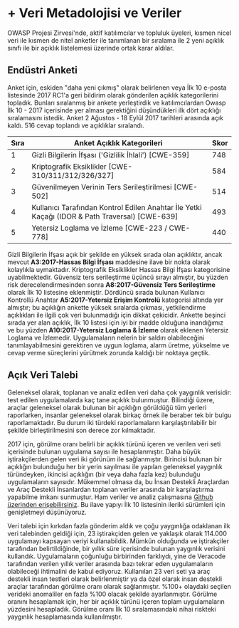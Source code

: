 # + Veri Metadolojisi ve Veriler

OWASP Projesi Zirvesi'nde, aktif katılımcılar ve topluluk üyeleri, kısmen nicel veri ile kısmen de nitel anketler ile tanımlanan bir sıralama ile 2 yeni açıklık sınıfı ile bir açıklık listelemesi üzerinde ortak karar aldılar.
 
## Endüstri Anketi

Anket için, eskiden "daha yeni çıkmış" olarak belirlenen veya İlk 10 e-posta listesinde 2017 RC1'a geri bildirim olarak gönderilen açıklık kategorilerini topladık. Bunları sıralanmış bir ankete yerleştirdik ve katılımcılardan Owasp İlk 10 - 2017 içerisinde yer alması gerektiğini düşündükleri ilk dört açıklığı sıralamasını istedik. Anket 2 Ağustos - 18 Eylül 2017 tarihleri arasında açık kaldı. 516 cevap toplandı ve açıklıklar sıralandı.

| Sıra | Anket Açıklık Kategorileri | Skor |
| -- | -- | -- |
| 1 | Gizli Bilgilerin İfşası ('Gizlilik İhlali') [CWE-359] | 748 |
| 2 | Kriptografik Eksiklikler [CWE-310/311/312/326/327]| 584 |
| 3 | Güvenilmeyen Verinin Ters Serileştirilmesi [CWE-502] | 514 |
| 4 | Kullanıcı Tarafından Kontrol Edilen Anahtar İle Yetki Kaçağı (IDOR & Path Traversal) [CWE-639] | 493 |
| 5 | Yetersiz Loglama ve İzleme [CWE-223 / CWE-778]| 440 |

Gizli Bilgilerin İfşası açık bir şekilde en yüksek sırada olan açıklıktır, ancak mevcut **A3:2017-Hassas Bilgi İfşası** maddesine ilave bir nokta olarak kolaylıkla uymaktadır. Kriptografik Eksiklikler Hassas Bilgi İfşası kategorisine uyabilmektedir. Güvensiz ters serileştirme üçüncü sırayı almıştır, bu yüzden risk derecelendirmesinden sonra **A8:2017-Güvensiz Ters Serileştirme** olarak İlk 10 listesine eklenmiştir. Dördüncü sırada bulunan Kullanıcı Kontrollü Anahtar **A5:2017-Yetersiz Erişim Kontrolü** kategorisi altında yer almıştır; bu açıklığın ankette yüksek sıralarda çıkması, yetkilendirme açıklıkları ile ilgili çok veri bulunmadığı için dikkat çekicidir. Ankette beşinci sırada yer alan açıklık, İlk 10 listesi için iyi bir madde olduğuna inandığımız ve bu yüzden **A10:2017-Yetersiz Loglama & İzleme** olarak eklenen Yetersiz Loglama ve İzlemedir. Uygulamaların nelerin bir saldırı olabileceğini tanımlayabilmesini gerektiren ve uygun loglama, alarm üretme, yükselme ve cevap verme süreçlerini yürütmek zorunda kaldığı bir noktaya geçtik.

## Açık Veri Talebi

Geleneksel olarak, toplanan ve analiz edilen veri daha çok yaygınlık verisidir: test edilen uygulamalarda kaç tane açıklık bulunmuştur. Bilindiği üzere, araçlar geleneksel olarak bulunan bir açıklığın görüldüğü tüm yerleri raporlarken, insanlar geleneksel olarak birkaç örnek ile beraber tek bir bulgu raporlamaktadır. Bu durum iki türdeki raporlamaların karşılaştırılabilir bir şekilde birleştirilmesini son derece zor kılmaktadır.

2017 için, görülme oranı belirli bir açıklık türünü içeren ve verilen veri seti içerisinde bulunan uygulama sayısı ile hesaplanmıştır. Daha büyük iştirakçilerden gelen veri iki görünüm ile sağlanmıştır. Birincisi bulunan bir açıklığın bulunduğu her bir yerin sayılması ile yapılan geleneksel yaygınlık türündeyken, ikincisi açıklığın (bir veya daha fazla kez) bulunduğu uygulamaların sayısıdır. Mükemmel olmasa da, bu İnsan Destekli Araçlardan ve Araç Destekli İnsanlardan toplanan veriler arasında bir karşılaştırma yapabilme imkanı sunmuştur. Ham veriler ve analiz çalışmasına [Github üzerinden erişebilirsiniz](https://github.com/OWASP/Top10/tree/master/2017/datacall). Bu ilave yapıyı İlk 10 listesinin ileriki sürümleri için genişletmeyi düşünüyoruz.

Veri talebi için kırkdan fazla gönderim aldık ve çoğu yaygınlığa odaklanan ilk veri talebinden geldiği için, 23 iştirakçiden gelen ve yaklaşık olarak 114.000 uygulamayı kapsayan veriyi kullanabildik. Mümkün olduğunda ve iştirakçiler tarafından belirtildiğinde, bir yıllık süre içerisinde bulunan yaygınlık verisini kullandık. Uygulamaların çoğunluğu birbirinden farklıydı, yine de Veracode tarafından verilen yıllık veriler arasında bazı tekrar eden uygulamaların olabileceği ihtimalini de kabul ediyoruz. Kullanılan 23 veri seti ya araç destekli insan testleri olarak belirlenmiştir ya da özel olarak insan destekli araçlar tarafından görülme oranı olarak sağlanmıştır. %100+ olaydaki seçilen verideki anomaliler en fazla %100 olacak şekilde ayarlanmıştır. Görülme oranını hesaplamak için, her bir açıklık türünü içeren toplam uygulamaların yüzdesini hesapladık. Görülme oranı İlk 10 sıralamasındaki nihai riskteki yaygınlık hesaplamasında kullanılmıştır.

